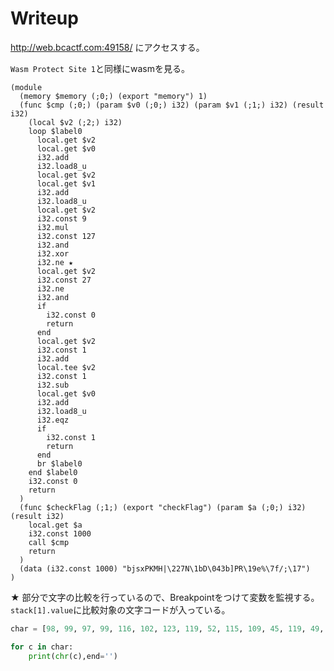 # Writeup

http://web.bcactf.com:49158/ にアクセスする。

`Wasm Protect Site 1`と同様にwasmを見る。

```wasm
(module
  (memory $memory (;0;) (export "memory") 1)
  (func $cmp (;0;) (param $v0 (;0;) i32) (param $v1 (;1;) i32) (result i32)
    (local $v2 (;2;) i32)
    loop $label0
      local.get $v2
      local.get $v0
      i32.add
      i32.load8_u
      local.get $v2
      local.get $v1
      i32.add
      i32.load8_u
      local.get $v2
      i32.const 9
      i32.mul
      i32.const 127
      i32.and
      i32.xor
      i32.ne ★
      local.get $v2
      i32.const 27
      i32.ne
      i32.and
      if
        i32.const 0
        return
      end
      local.get $v2
      i32.const 1
      i32.add
      local.tee $v2
      i32.const 1
      i32.sub
      local.get $v0
      i32.add
      i32.load8_u
      i32.eqz
      if
        i32.const 1
        return
      end
      br $label0
    end $label0
    i32.const 0
    return
  )
  (func $checkFlag (;1;) (export "checkFlag") (param $a (;0;) i32) (result i32)
    local.get $a
    i32.const 1000
    call $cmp
    return
  )
  (data (i32.const 1000) "bjsxPKMH|\227N\1bD\043b]PR\19e%\7f/;\17")
)
```

★ 部分で文字の比較を行っているので、Breakpointをつけて変数を監視する。`stack[1].value`に比較対象の文字コードが入っている。

```py
char = [98, 99, 97, 99, 116, 102, 123, 119, 52, 115, 109, 45, 119, 49, 122, 52, 114, 68, 114, 121, 45, 88, 99, 48, 119, 90, 125]

for c in char:
    print(chr(c),end='')
```

<!-- bcactf{w4sm-w1z4rDry-Xc0wZ} -->
